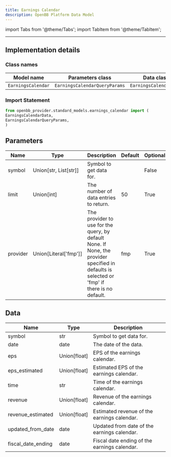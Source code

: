 ```yaml
---
title: Earnings Calendar
description: OpenBB Platform Data Model
---
```



import Tabs from '@theme/Tabs';
import TabItem from '@theme/TabItem';


---

## Implementation details

### Class names

| Model name | Parameters class | Data class |
| ---------- | ---------------- | ---------- |
| `EarningsCalendar` | `EarningsCalendarQueryParams` | `EarningsCalendarData` |

### Import Statement

```python
from openbb_provider.standard_models.earnings_calendar import (
EarningsCalendarData,
EarningsCalendarQueryParams,
)
```

## Parameters

<Tabs>
<TabItem value="standard" label="Standard">

| Name | Type | Description | Default | Optional |
| ---- | ---- | ----------- | ------- | -------- |
| symbol | Union[str, List[str]] | Symbol to get data for. |  | False |
| limit | Union[int] | The number of data entries to return. | 50 | True |
| provider | Union[Literal['fmp']] | The provider to use for the query, by default None. If None, the provider specified in defaults is selected or 'fmp' if there is no default. | fmp | True |
</TabItem>

</Tabs>

## Data

<Tabs>
<TabItem value="standard" label="Standard">

| Name | Type | Description |
| ---- | ---- | ----------- |
| symbol | str | Symbol to get data for. |
| date | date | The date of the data. |
| eps | Union[float] | EPS of the earnings calendar. |
| eps_estimated | Union[float] | Estimated EPS of the earnings calendar. |
| time | str | Time of the earnings calendar. |
| revenue | Union[float] | Revenue of the earnings calendar. |
| revenue_estimated | Union[float] | Estimated revenue of the earnings calendar. |
| updated_from_date | date | Updated from date of the earnings calendar. |
| fiscal_date_ending | date | Fiscal date ending of the earnings calendar. |
</TabItem>

</Tabs>

